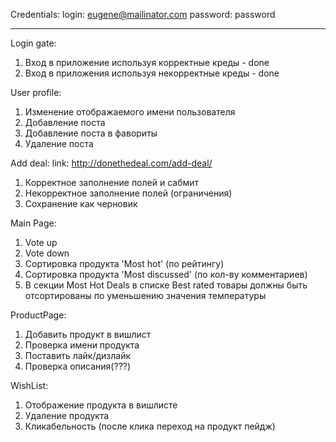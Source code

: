 Credentials:
login: eugene@mailinator.com
password: password
_____________________
Login gate:
1. Вход в приложение используя корректные креды - done
2. Вход в приложения используя некорректные креды - done

User profile:
1. Изменение отображаемого имени пользователя 
2. Добавление поста
3. Добавление поста в фавориты
4. Удаление поста

Add deal: link: http://donethedeal.com/add-deal/
1. Корректное заполнение полей и сабмит
2. Некорректное заполнение полей (ограничения)
3. Сохранение как черновик

Main Page: 
1. Vote up
2. Vote down
3. Сортировка продукта 'Most hot' (по рейтингу)
4. Сортировка продукта 'Most discussed' (по кол-ву комментариев)
6. В секции Most Hot Deals в списке Best rated товары должны быть отсортированы по уменьшению значения температуры

ProductPage:
1. Добавить продукт в вишлист
2. Проверка имени продукта
3. Поставить лайк/дизлайк
4. Проверка описания(???)

WishList:
1. Отображение продукта в вишлисте
2. Удаление продукта
3. Кликабельность (после клика переход на продукт пейдж) 
